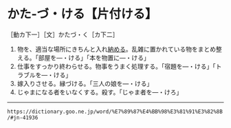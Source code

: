 # かた‐づ・ける【片付ける】

［動カ下一］［文］かたづ・く［カ下二］
1. 物を、適当な場所にきちんと入れ[納める](おさめる（収める／納める）)。乱雑に置かれている物をまとめ整える。「部屋を―・ける」「本を物置に―・ける」
2. 仕事をすっかり終わらせる。物事をうまく処理する。「宿題を―・ける」「トラブルを―・ける」
3. 嫁入りさせる。縁づける。「三人の娘を―・ける」
4. じゃまになる者をいなくする。殺す。「じゃま者を―・けろ」

---
`https://dictionary.goo.ne.jp/word/%E7%89%87%E4%BB%98%E3%81%91%E3%82%8B/#jn-41936`